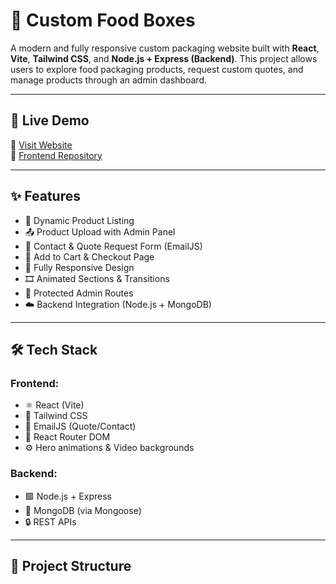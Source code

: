# 🍱 Custom Food Boxes

A modern and fully responsive custom packaging website built with **React**, **Vite**, **Tailwind CSS**, and **Node.js + Express (Backend)**. This project allows users to explore food packaging products, request custom quotes, and manage products through an admin dashboard.

---

## 🚀 Live Demo

🔗 [Visit Website](https://your-deployment-link.com)  
📂 [Frontend Repository](https://github.com/ZAINSHAH121/custom-food-boxes)

---

## ✨ Features

- 🧠 Dynamic Product Listing
- 📤 Product Upload with Admin Panel
- 💬 Contact & Quote Request Form (EmailJS)
- 🛒 Add to Cart & Checkout Page
- 📱 Fully Responsive Design
- 🎞️ Animated Sections & Transitions
- 🔐 Protected Admin Routes
- ☁️ Backend Integration (Node.js + MongoDB)

---

## 🛠️ Tech Stack

### Frontend:
- ⚛️ React (Vite)
- 🎨 Tailwind CSS
- 📩 EmailJS (Quote/Contact)
- 🔐 React Router DOM
- ⚙️ Hero animations & Video backgrounds

### Backend:
- 🟩 Node.js + Express
- 🍃 MongoDB (via Mongoose)
- 🔒 REST APIs

---

## 📁 Project Structure

